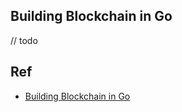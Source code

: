 
## Building Blockchain in Go

// todo

## Ref

- [Building Blockchain in Go](https://jeiwan.cc/posts/building-blockchain-in-go-part-1/)
